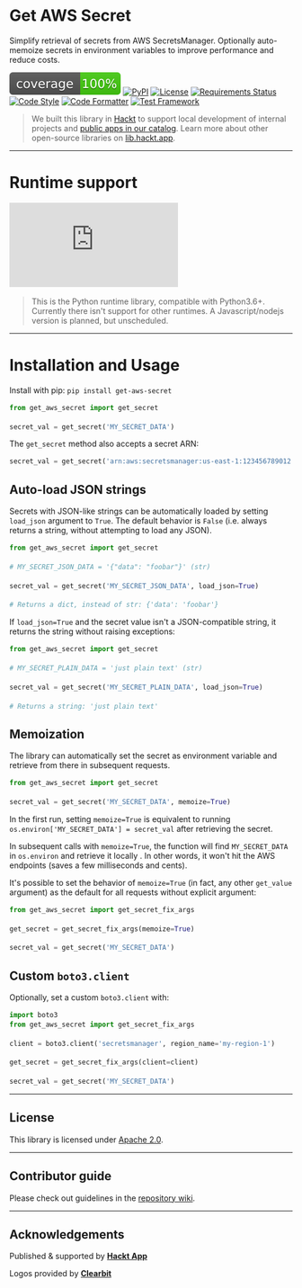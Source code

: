 # Get AWS Secret

Simplify retrieval of secrets from AWS SecretsManager. Optionally auto-memoize secrets in environment variables to improve performance and reduce costs.


![Test Coverage](https://raw.githubusercontent.com/hacktlib/py-get-aws-secret/main/coverage.svg)
[![PyPI](https://img.shields.io/pypi/v/get-aws-secret)](https://pypi.org/project/get-aws-secret/)
[![License](https://img.shields.io/badge/License-Apache%202.0-blue.svg)](https://opensource.org/licenses/Apache-2.0)
[![Requirements Status](https://requires.io/github/hacktlib/py-get-aws-secret/requirements.svg?branch=main)](https://requires.io/github/hacktlib/py-get-aws-secret/requirements/?branch=main)
[![Code Style](https://img.shields.io/badge/code%20style-PEP8-lightgrey)](https://github.com/hhatto/autopep8/)
[![Code Formatter](https://img.shields.io/badge/formatter-autopep8-lightgrey)](https://github.com/hhatto/autopep8/)
[![Test Framework](https://img.shields.io/badge/testing-pytest-lightgrey)](https://github.com/pytest-dev/pytest/)


> We built this library in [Hackt](https://hackt.app) to support local development of internal projects and [public apps in our catalog](https://hackt.app/catalog). Learn more about other open-source libraries on [lib.hackt.app](https://lib.hackt.app/).

---


# Runtime support

![Python Logo](https://logo.clearbit.com/python.org?size=120)

> This is the Python runtime library, compatible with Python3.6+. Currently there isn't support for other runtimes. A Javascript/nodejs version is planned, but unscheduled.

---


# Installation and Usage

Install with pip: `pip install get-aws-secret`

```python
from get_aws_secret import get_secret

secret_val = get_secret('MY_SECRET_DATA')
```

The `get_secret` method also accepts a secret ARN:

```python
secret_val = get_secret('arn:aws:secretsmanager:us-east-1:123456789012:secret:MY_SECRET_DATA')
```

## Auto-load JSON strings

Secrets with JSON-like strings can be automatically loaded by setting `load_json` argument to `True`. The default behavior is `False` (i.e. always returns a string, without attempting to load any JSON).

```python
from get_aws_secret import get_secret

# MY_SECRET_JSON_DATA = '{"data": "foobar"}' (str)

secret_val = get_secret('MY_SECRET_JSON_DATA', load_json=True)

# Returns a dict, instead of str: {'data': 'foobar'}
```

If `load_json=True` and the secret value isn't a JSON-compatible string, it returns the string without raising exceptions:

```python
from get_aws_secret import get_secret

# MY_SECRET_PLAIN_DATA = 'just plain text' (str)

secret_val = get_secret('MY_SECRET_PLAIN_DATA', load_json=True)

# Returns a string: 'just plain text'
```


## Memoization

The library can automatically set the secret as environment variable and retrieve from there in subsequent requests.

```python
from get_aws_secret import get_secret

secret_val = get_secret('MY_SECRET_DATA', memoize=True)
```

In the first run, setting `memoize=True` is equivalent to running `os.environ['MY_SECRET_DATA'] = secret_val` after retrieving the secret.

In subsequent calls with `memoize=True`, the function will find `MY_SECRET_DATA` in `os.environ` and retrieve it locally . In other words, it won't hit the AWS endpoints (saves a few milliseconds and cents).

It's possible to set the behavior of `memoize=True` (in fact, any other `get_value` argument) as the default for all requests without explicit argument:

```python
from get_aws_secret import get_secret_fix_args

get_secret = get_secret_fix_args(memoize=True)

secret_val = get_secret('MY_SECRET_DATA')
```


## Custom `boto3.client`

Optionally, set a custom `boto3.client` with:

```python
import boto3
from get_aws_secret import get_secret_fix_args

client = boto3.client('secretsmanager', region_name='my-region-1')

get_secret = get_secret_fix_args(client=client)

secret_val = get_secret('MY_SECRET_DATA')
```

----

## License

This library is licensed under [Apache 2.0](https://raw.githubusercontent.com/hacktlib/py-get-aws-secret/main/LICENSE).

---

## Contributor guide

Please check out guidelines in the [repository wiki](https://github.com/hacktlib/py-get-aws-secret/wiki).

---

## Acknowledgements

Published & supported by [**Hackt App**](https://hackt.app)

Logos provided by [**Clearbit**](https://clearbit.com)
